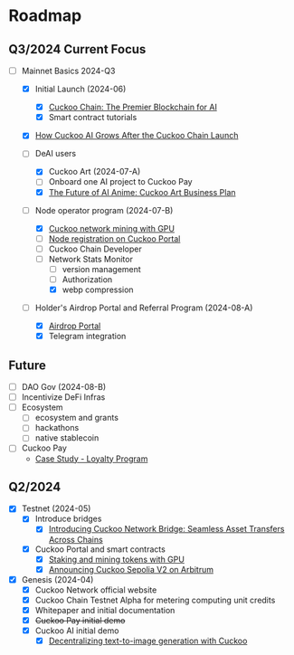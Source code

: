 # Roadmap

## Q3/2024 Current Focus

- [ ] Mainnet Basics 2024-Q3

  - [x] Initial Launch (2024-06)

    - [x] [Cuckoo Chain: The Premier Blockchain for AI](/blog/2024/06/24/cuckoo-the-blockchain-for-ai)
    - [x] Smart contract tutorials

  - [x] [How Cuckoo AI Grows After the Cuckoo Chain Launch](/blog/2024/06/28/how-does-cuckoo-grow-after-cuckoo-chain-launch)
  - [ ] DeAI users

    - [x] Cuckoo Art (2024-07-A)
    - [ ] Onboard one AI project to Cuckoo Pay
    - [x] [The Future of AI Anime: Cuckoo Art Business Plan](/future-releases/generative-art)

  - [ ] Node operator program (2024-07-B)

    - [x] [Cuckoo network mining with GPU](/blog/2024/07/15/cuckoo-network-mining-gpu-july-2024)
    - [ ] [Node registration on Cuckoo Portal](/future-releases/cuckoo-network-node-leaderboard)
    - [ ] Cuckoo Chain Developer
    - [ ] Network Stats Monitor
      - [ ] version management
      - [ ] Authorization
      - [x] webp compression

  - [ ] Holder's Airdrop Portal and Referral Program (2024-08-A)
    - [x] [Airdrop Portal](/blog/2024/07/25/cuckoo-network-airdrop-portal)
    - [x] Telegram integration

## Future

- [ ] DAO Gov (2024-08-B)
- [ ] Incentivize DeFi Infras
- [ ] Ecosystem
  - [ ] ecosystem and grants
  - [ ] hackathons
  - [ ] native stablecoin
- [ ] Cuckoo Pay
  - [Case Study - Loyalty Program](/future-releases/cuckoo-pay-loyalty-program.md)

## Q2/2024

- [x] Testnet (2024-05)
  - [x] Introduce bridges
    - [x] [Introducing Cuckoo Network Bridge: Seamless Asset Transfers Across Chains](/blog/2024/07/01/cuckoo-network-bridge-seamless-asset-transfers)
  - [x] Cuckoo Portal and smart contracts
    - [x] [Staking and mining tokens with GPU](https://cuckoo.network/blog/2024/04/20/staking-and-mining-tokens-with-gpu)
    - [x] [Announcing Cuckoo Sepolia V2 on Arbitrum](https://cuckoo.network/blog/2024/06/11/testnet-sepolia-v2)
- [x] Genesis (2024-04)
  - [x] Cuckoo Network official website
  - [x] Cuckoo Chain Testnet Alpha for metering computing unit credits
  - [x] Whitepaper and initial documentation
  - [x] ~~Cuckoo Pay initial demo~~
  - [x] Cuckoo AI initial demo
    - [x] [Decentralizing text-to-image generation with Cuckoo](https://cuckoo.network/blog/2024/04/13/decentralizing-text-to-image-generation)
